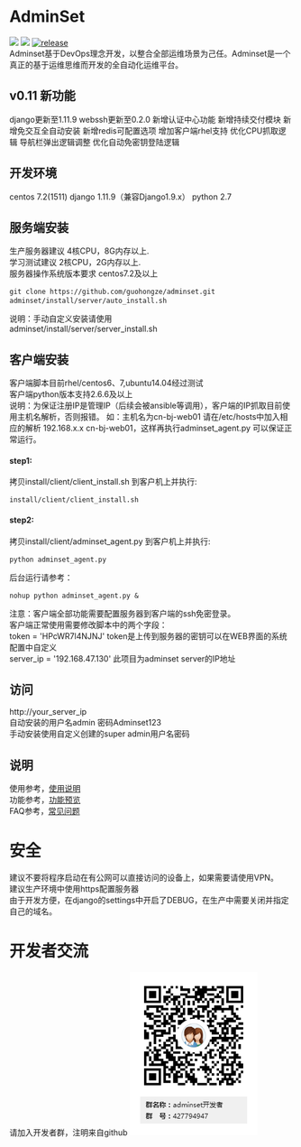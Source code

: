 # AdminSet
<img src="https://travis-ci.org/guohongze/adminset.svg?branch=master"></img> 
<img src="https://img.shields.io/hexpm/l/plug.svg"></img>
[![release](https://img.shields.io/github/release/guohongze/adminset.svg)](https://github.com/guohongze/adminset/releases)
<br>
Adminset基于DevOps理念开发，以整合全部运维场景为己任。Adminset是一个真正的基于运维思维而开发的全自动化运维平台。<br>

## v0.11 新功能
django更新至1.11.9
webssh更新至0.2.0
新增认证中心功能
新增持续交付模块
新增免交互全自动安装
新增redis可配置选项
增加客户端rhel支持
优化CPU抓取逻辑
导航栏弹出逻辑调整
优化自动免密钥登陆逻辑



## 开发环境
centos 7.2(1511) django 1.11.9（兼容Django1.9.x） python 2.7<br>

## 服务端安装
生产服务器建议 4核CPU，8G内存以上.<br>
学习测试建议 2核CPU，2G内存以上.<br>
服务器操作系统版本要求 centos7.2及以上<br>
```
git clone https://github.com/guohongze/adminset.git
adminset/install/server/auto_install.sh
```
说明：手动自定义安装请使用<br>
adminset/install/server/server_install.sh<br>


## 客户端安装
客户端脚本目前rhel/centos6、7,ubuntu14.04经过测试<br>
客户端python版本支持2.6.6及以上<br>
说明：为保证注册IP是管理IP（后续会被ansible等调用），客户端的IP抓取目前使用主机名解析，否则报错。 
如：主机名为cn-bj-web01 请在/etc/hosts中加入相应的解析 192.168.x.x cn-bj-web01，这样再执行adminset_agent.py 可以保证正常运行。
#### step1:
拷贝install/client/client_install.sh 到客户机上并执行:
```
install/client/client_install.sh
```
#### step2:
拷贝install/client/adminset_agent.py 到客户机上并执行:
```
python adminset_agent.py
```
后台运行请参考：
```
nohup python adminset_agent.py &
```
注意：客户端全部功能需要配置服务器到客户端的ssh免密登录。<br>
客户端正常使用需要修改脚本中的两个字段：<br>
token = 'HPcWR7l4NJNJ' token是上传到服务器的密钥可以在WEB界面的系统配置中自定义<br>
server_ip = '192.168.47.130' 此项目为adminset server的IP地址<br>


## 访问
http://your_server_ip<br>
自动安装的用户名admin 密码Adminset123<br>
手动安装使用自定义创建的super admin用户名密码

## 说明
使用参考，<a href="https://github.com/guohongze/adminset/blob/master/docs/Manual.md">使用说明</a><br>
功能参考，<a href="https://github.com/guohongze/adminset/wiki/AdminSet">功能预览</a><br>
FAQ参考，<a href="https://github.com/guohongze/adminset/wiki/FAQ">常见问题</a>

# 安全
建议不要将程序启动在有公网可以直接访问的设备上，如果需要请使用VPN。<br>
建议生产环境中使用https配置服务器<br>
由于开发方便，在django的settings中开启了DEBUG，在生产中需要关闭并指定自己的域名。

# 开发者交流
请加入开发者群，注明来自github
<img src="https://github.com/guohongze/adminset/blob/master/static/dist/img/qq.png"></img>
